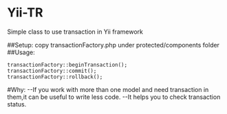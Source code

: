 Yii-TR
======

Simple class to use transaction in Yii framework

##Setup:
copy transactionFactory.php under protected/components folder
##Usage:
```
transactionFactory::beginTransaction();
transactionFactory::commit();
transactionFactory::rollback();
```
#Why:
--If you work with more than one model and need transaction in them,it can be useful to write less code.
--It helps you to check transaction status. 
